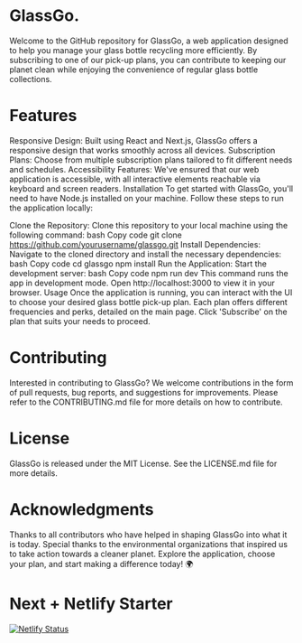 # GlassGo. 
Welcome to the GitHub repository for GlassGo, a web application designed to help you manage your glass bottle recycling more efficiently. By subscribing to one of our pick-up plans, you can contribute to keeping our planet clean while enjoying the convenience of regular glass bottle collections.

# Features
Responsive Design: Built using React and Next.js, GlassGo offers a responsive design that works smoothly across all devices.
Subscription Plans: Choose from multiple subscription plans tailored to fit different needs and schedules.
Accessibility Features: We've ensured that our web application is accessible, with all interactive elements reachable via keyboard and screen readers.
Installation
To get started with GlassGo, you'll need to have Node.js installed on your machine. Follow these steps to run the application locally:

Clone the Repository: Clone this repository to your local machine using the following command:
bash
Copy code
git clone https://github.com/yourusername/glassgo.git
Install Dependencies: Navigate to the cloned directory and install the necessary dependencies:
bash
Copy code
cd glassgo
npm install
Run the Application: Start the development server:
bash
Copy code
npm run dev
This command runs the app in development mode. Open http://localhost:3000 to view it in your browser.
Usage
Once the application is running, you can interact with the UI to choose your desired glass bottle pick-up plan. Each plan offers different frequencies and perks, detailed on the main page. Click 'Subscribe' on the plan that suits your needs to proceed.

# Contributing
Interested in contributing to GlassGo? We welcome contributions in the form of pull requests, bug reports, and suggestions for improvements. Please refer to the CONTRIBUTING.md file for more details on how to contribute.

# License
GlassGo is released under the MIT License. See the LICENSE.md file for more details.

# Acknowledgments
Thanks to all contributors who have helped in shaping GlassGo into what it is today.
Special thanks to the environmental organizations that inspired us to take action towards a cleaner planet.
Explore the application, choose your plan, and start making a difference today! 🌍

# Next + Netlify Starter

[![Netlify Status](https://api.netlify.com/api/v1/badges/46648482-644c-4c80-bafb-872057e51b6b/deploy-status)](https://app.netlify.com/sites/next-dev-starter/deploys)
